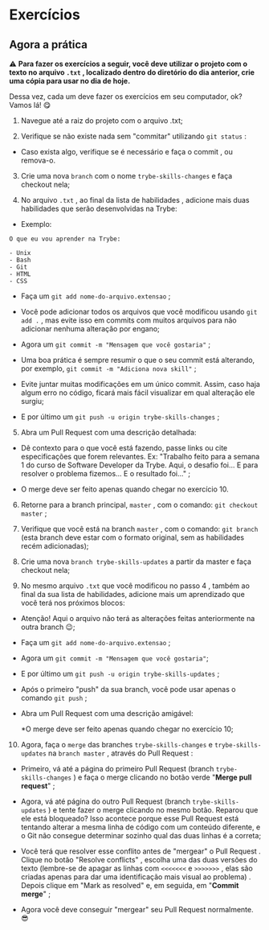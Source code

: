 # Exercícios

## Agora a prática

⚠️ __Para fazer os exercícios a seguir, você deve utilizar o projeto com o texto no arquivo ```.txt``` , localizado dentro do diretório do dia anterior, crie uma cópia para usar no dia de hoje.__

Dessa vez, cada um deve fazer os exercícios em seu computador, ok? Vamos lá! 😋

1. Navegue até a raiz do projeto com o arquivo .txt;

2. Verifique se não existe nada sem "commitar" utilizando ```git status``` :

  * Caso exista algo, verifique se é necessário e faça o commit , ou remova-o.

3. Crie uma nova ```branch``` com o nome ```trybe-skills-changes``` e faça checkout nela;

4. No arquivo ```.txt``` , ao final da lista de habilidades , adicione mais duas habilidades que serão desenvolvidas na Trybe:

  * Exemplo:

```
O que eu vou aprender na Trybe:

- Unix
- Bash
- Git
- HTML
- CSS
```

  * Faça um ```git add nome-do-arquivo.extensao``` ;

  * Você pode adicionar todos os arquivos que você modificou usando ```git add .``` , mas evite isso em commits com muitos arquivos para não adicionar nenhuma alteração por engano;

  * Agora um ```git commit -m "Mensagem que você gostaria"``` ;

  * Uma boa prática é sempre resumir o que o seu commit está alterando, por exemplo, ```git commit -m "Adiciona nova skill"``` ;

  * Evite juntar muitas modificações em um único commit. Assim, caso haja algum erro no código, ficará mais fácil visualizar em qual alteração ele surgiu;

  * E por último um ```git push -u origin trybe-skills-changes``` ;

5. Abra um Pull Request com uma descrição detalhada:

  * Dê contexto para o que você está fazendo, passe links ou cite especificações que forem relevantes. Ex: "Trabalho feito para a semana 1 do curso de Software Developer da Trybe. Aqui, o desafio foi... E para resolver o problema fizemos... E o resultado foi..." ;

  * O merge deve ser feito apenas quando chegar no exercício 10.

6. Retorne para a branch principal, ```master``` , com o comando: ```git checkout master``` ;

7. Verifique que você está na branch ```master``` , com o comando: ```git branch``` (esta branch deve estar com o formato original, sem as habilidades recém adicionadas);

8. Crie uma nova ```branch trybe-skills-updates``` a partir da master e faça checkout nela;

9. No mesmo arquivo ```.txt``` que você modificou no passo 4 , também ao final da sua lista de habilidades, adicione mais um aprendizado que você terá nos próximos blocos:

  * Atenção! Aqui o arquivo não terá as alterações feitas anteriormente na outra branch 😉;

  * Faça um ```git add nome-do-arquivo.extensao``` ;

  * Agora um ```git commit -m "Mensagem que você gostaria"```;

  * E por último um ```git push -u origin trybe-skills-updates``` ;

  * Após o primeiro "push" da sua branch, você pode usar apenas o comando ```git push``` ;

  * Abra um Pull Request com uma descrição amigável:

    *O merge deve ser feito apenas quando chegar no exercício 10;

10. Agora, faça o ```merge``` das branches ```trybe-skills-changes``` e ```trybe-skills-updates``` na ```branch master``` , através do Pull Request :

  * Primeiro, vá até a página do primeiro Pull Request (branch ```trybe-skills-changes``` ) e faça o merge clicando no botão verde "__Merge pull request__" ;

  * Agora, vá até página do outro Pull Request (branch ```trybe-skills-updates``` ) e tente fazer o merge clicando no mesmo botão. Reparou que ele está bloqueado? Isso acontece porque esse Pull Request está tentando alterar a mesma linha de código com um conteúdo diferente, e o Git não consegue determinar sozinho qual das duas linhas é a correta;

  * Você terá que resolver esse conflito antes de "mergear" o Pull Request . Clique no botão "Resolve conflicts" , escolha uma das duas versões do texto (lembre-se de apagar as linhas com ```<<<<<<<``` e ```>>>>>>>``` , elas são criadas apenas para dar uma identificação mais visual ao problema) . Depois clique em "Mark as resolved" e, em seguida, em "__Commit merge__" ;

  * Agora você deve conseguir "mergear" seu Pull Request normalmente. 😎